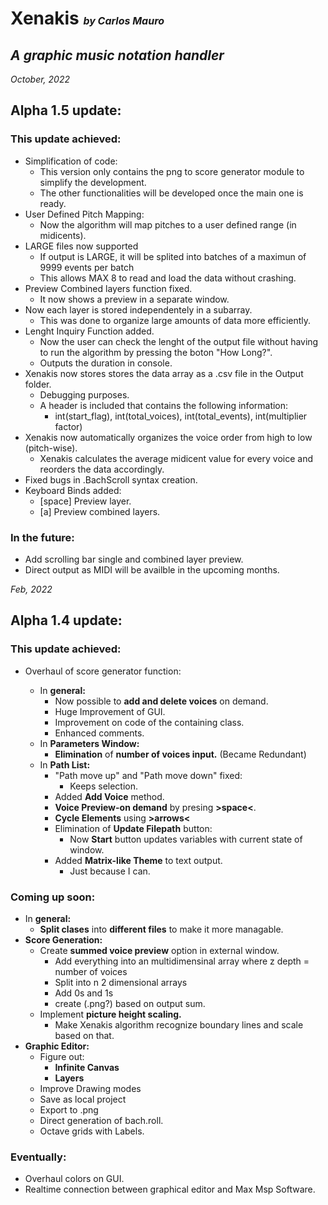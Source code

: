 # Xenakis <font size="3" >_by Carlos Mauro_ </font>

## _A graphic music notation handler_


_October, 2022_

## Alpha 1.5 update:

### This update achieved:

- Simplification of code:
  - This version only contains the png to score generator module to simplify the development.
  - The other functionalities will be developed once the main one is ready.
- User Defined Pitch Mapping:
  - Now the algorithm will map pitches to a user defined range (in midicents).
- LARGE files now supported
  - If output is LARGE, it will be splited into batches of a maximun of 9999 events per batch
  - This allows MAX 8 to read and load the data without crashing.
- Preview Combined layers function fixed.
  - It now shows a preview in a separate window.
- Now each layer is stored independentely in a subarray.
  - This was done to organize large amounts of data more efficiently.
- Lenght Inquiry Function added.
  - Now the user can check the lenght of the output file without having to run the algorithm by pressing the boton "How Long?".
  - Outputs the duration in console.
- Xenakis now stores stores the data array as a .csv file in the Output folder.
  - Debugging purposes.
  - A header is included that contains the following information:
    - int(start_flag), int(total_voices), int(total_events), int(multiplier factor)
- Xenakis now automatically organizes the voice order from high to low (pitch-wise).
  - Xenakis calculates the average midicent value for every voice and reorders the data accordingly.
- Fixed bugs in .BachScroll syntax creation.
- Keyboard Binds added:
  - [space] Preview layer.
  - [a] Preview combined layers.

### In the future:

- Add scrolling bar single and combined layer preview.
- Direct output as MIDI will be availble in the upcoming months.

_Feb, 2022_

## Alpha 1.4 update:

### This update achieved:

- Overhaul of score generator function:

  - In **general:**
    - Now possible to **add and delete voices** on demand.
    - Huge Improvement of GUI.
    - Improvement on code of the containing class.
    - Enhanced comments.
  - In **Parameters Window:**
    - **Elimination** of **number of voices input.** (Became Redundant)
  - In **Path List:**
    - "Path move up" and "Path move down" fixed:
      - Keeps selection.
    - Added **Add Voice** method.
    - **Voice Preview-on demand** by presing **>space<**.
    - **Cycle Elements** using **>arrows<**
    - Elimination of **Update Filepath** button:
      - Now **Start** button updates variables with current state of window.
    - Added **Matrix-like Theme** to text output.
      - Just because I can.

### Coming up soon:

- In **general:**
  - **Split clases** into **different files** to make it more managable.
- **Score Generation:**
  - Create **summed voice preview** option in external window.
    - Add everything into an multidimensinal array where z depth = number of voices
    - Split into n 2 dimensional arrays
    - Add 0s and 1s
    - create (.png?) based on output sum.
  - Implement **picture height scaling.**
    - Make Xenakis algorithm recognize boundary lines and scale based on that.
- **Graphic Editor:**
  - Figure out:
    - **Infinite Canvas**
    - **Layers**
  - Improve Drawing modes
  - Save as local project
  - Export to .png
  - Direct generation of bach.roll.
  - Octave grids with Labels.

### Eventually:

- Overhaul colors on GUI.
- Realtime connection between graphical editor and Max Msp Software.

